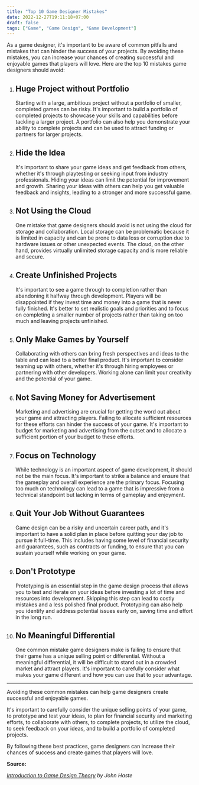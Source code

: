 ```yaml
---
title: "Top 10 Game Designer Mistakes"
date: 2022-12-27T19:11:18+07:00
draft: false
tags: ["Game", "Game Design", "Game Development"]
---
```


As a game designer, it's important to be aware of common pitfalls and mistakes that can hinder the success of your projects. By avoiding these mistakes, you can increase your chances of creating successful and enjoyable games that players will love. Here are the top 10 mistakes game designers should avoid:


1. ## Huge Project without Portfolio
    
    Starting with a large, ambitious project without a portfolio of smaller, completed games can be risky. It's important to build a portfolio of completed projects to showcase your skills and capabilities before tackling a larger project. A portfolio can also help you demonstrate your ability to complete projects and can be used to attract funding or partners for larger projects.


1. ## Hide the Idea
    
    It's important to share your game ideas and get feedback from others, whether it's through playtesting or seeking input from industry professionals. Hiding your ideas can limit the potential for improvement and growth. Sharing your ideas with others can help you get valuable feedback and insights, leading to a stronger and more successful game.

1. ## Not Using the Cloud
    
    One mistake that game designers should avoid is not using the cloud for storage and collaboration. Local storage can be problematic because it is limited in capacity and can be prone to data loss or corruption due to hardware issues or other unexpected events. The cloud, on the other hand, provides virtually unlimited storage capacity and is more reliable and secure.

1. ## Create Unfinished Projects
    
    It's important to see a game through to completion rather than abandoning it halfway through development. Players will be disappointed if they invest time and money into a game that is never fully finished. It's better to set realistic goals and priorities and to focus on completing a smaller number of projects rather than taking on too much and leaving projects unfinished.

1. ## Only Make Games by Yourself
    
    Collaborating with others can bring fresh perspectives and ideas to the table and can lead to a better final product. It's important to consider teaming up with others, whether it's through hiring employees or partnering with other developers. Working alone can limit your creativity and the potential of your game.

1. ## Not Saving Money for Advertisement
    
    Marketing and advertising are crucial for getting the word out about your game and attracting players. Failing to allocate sufficient resources for these efforts can hinder the success of your game. It's important to budget for marketing and advertising from the outset and to allocate a sufficient portion of your budget to these efforts.

1. ## Focus on Technology
    
    While technology is an important aspect of game development, it should not be the main focus. It's important to strike a balance and ensure that the gameplay and overall experience are the primary focus. Focusing too much on technology can lead to a game that is impressive from a technical standpoint but lacking in terms of gameplay and enjoyment.

1. ## Quit Your Job Without Guarantees
    
    Game design can be a risky and uncertain career path, and it's important to have a solid plan in place before quitting your day job to pursue it full-time. This includes having some level of financial security and guarantees, such as contracts or funding, to ensure that you can sustain yourself while working on your game.

1. ## Don't Prototype
    
    Prototyping is an essential step in the game design process that allows you to test and iterate on your ideas before investing a lot of time and resources into development. Skipping this step can lead to costly mistakes and a less polished final product. Prototyping can also help you identify and address potential issues early on, saving time and effort in the long run.

1. ## No Meaningful Differential
    
    One common mistake game designers make is failing to ensure that their game has a unique selling point or differential. Without a meaningful differential, it will be difficult to stand out in a crowded market and attract players. It's important to carefully consider what makes your game different and how you can use that to your advantage.

---

Avoiding these common mistakes can help game designers create successful and enjoyable games. 

It's important to carefully consider the unique selling points of your game, to prototype and test your ideas, to plan for financial security and marketing efforts, to collaborate with others, to complete projects, to utilize the cloud, to seek feedback on your ideas, and to build a portfolio of completed projects. 

By following these best practices, game designers can increase their chances of success and create games that players will love.

**Source:**

*<a href="https://www.udemy.com/course/welcome-to-game-design-introduction-to-game-theory/" target="_blank">Introduction to Game Design Theory</a> by John Haste*